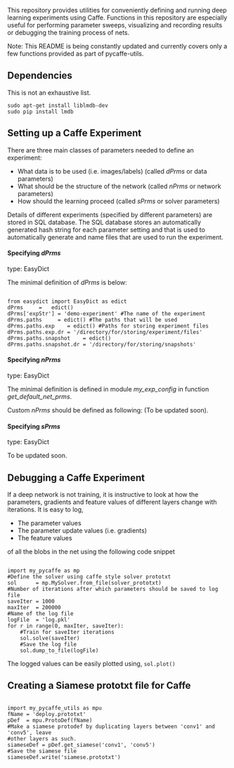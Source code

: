 This repository provides utilities for conveniently defining and running deep learning experiments using Caffe. Functions in this repository are especially useful for performing parameter sweeps, visualizing and recording results or debugging the training process of nets.

Note: This README is being constantly updated and currently covers only a few functions provided as part of pycaffe-utils.

Dependencies
-------------
This is not an exhaustive list. 
```
sudo apt-get install liblmdb-dev
sudo pip install lmdb
```


Setting up a Caffe Experiment
----------------------------------

There are three main classes of parameters needed to define an experiment:
- What data is to be used (i.e. images/labels) (called <i>dPrms</i>  or data parameters)
- What should be the structure of the network  (called <i>nPrms</i> or network parameters)
- How should the learning proceed (called <i>sPrms</i> or solver parameters)

Details of different experiments (specified by different parameters) are stored in SQL database. The SQL database stores an automatically generated hash string for each parameter setting and that is used to automatically generate and name files that are used to run
the experiment.

#### Specifying <i>dPrms</i>
type: EasyDict

The minimal definition of <i>dPrms</i> is below:
<pre><code>
from easydict import EasyDict as edict
dPrms     =   edict()
dPrms['expStr'] = 'demo-experiment' #The name of the experiment
dPrms.paths     = edict() #The paths that will be used
dPrms.paths.exp    = edict() #Paths for storing experiment files
dPrms.paths.exp.dr = '/directory/for/storing/experiment/files'
dPrms.paths.snapshot    = edict()
dPrms.paths.snapshot.dr = '/directory/for/storing/snapshots'
</code></pre>

#### Specifying <i>nPrms</i>
type: EasyDict

The minimal definition is defined in module <i>my_exp_config</i> in function <i> get_default_net_prms</i>.

Custom <i>nPrms</i> should be defined as following:
(To be updated soon).

#### Specifying <i>sPrms</i>
type: EasyDict

To be updated soon.






Debugging a Caffe Experiment
-------------------------------------------------------------------------

If a deep network is not training, it is instructive to look at how the parameters, gradients and feature values of different layers change with iterations. It is easy to log,
- The parameter values
- The parameter update values (i.e. gradients)
- The feature values

of all the blobs in the net using the following code snippet

<pre><code>
import my_pycaffe as mp
#Define the solver using caffe style solver prototxt
sol      = mp.MySolver.from_file(solver_prototxt)
#Number of iterations after which parameters should be saved to log file
saveIter = 1000  
maxIter  = 200000
#Name of the log file
logFile  = 'log.pkl'
for r in range(0, maxIter, saveIter):
    #Train for saveIter iterations
    sol.solve(saveIter)
    #Save the log file
    sol.dump_to_file(logFile)
</code></pre>

The logged values can be easily plotted using, `sol.plot()`


Creating a Siamese prototxt file for Caffe
-------------------------
<pre><code>
import my_pycaffe_utils as mpu
fName = 'deploy.prototxt'
pDef  = mpu.ProtoDef(fName)
#Make a siamese protodef by duplicating layers between 'conv1' and 'conv5', leave
#other layers as such.
siameseDef = pDef.get_siamese('conv1', 'conv5')
#Save the siamese file
siameseDef.write('siamese.prototxt')
</code></pre>
